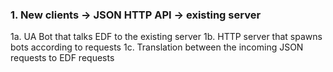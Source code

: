 ### 1. New clients -> JSON HTTP API -> existing server

 1a. UA Bot that talks EDF to the existing server
 1b. HTTP server that spawns bots according to requests
 1c. Translation between the incoming JSON requests to EDF requests

